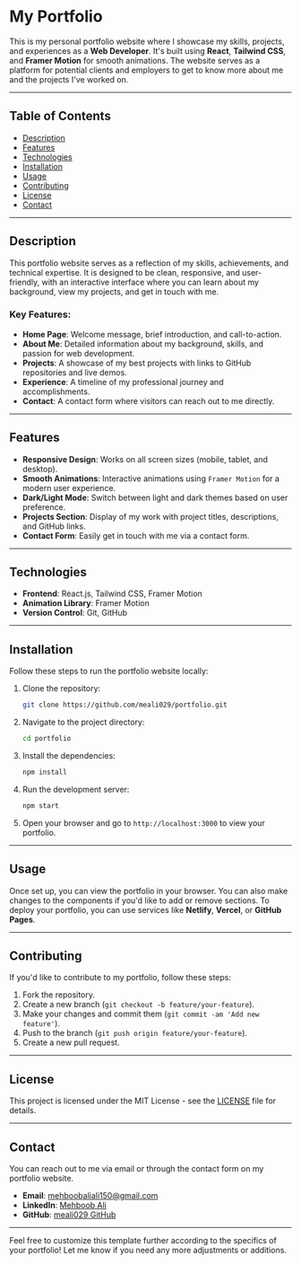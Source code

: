 # **My Portfolio**

This is my personal portfolio website where I showcase my skills, projects, and experiences as a **Web Developer**. It's built using **React**, **Tailwind CSS**, and **Framer Motion** for smooth animations. The website serves as a platform for potential clients and employers to get to know more about me and the projects I've worked on.

---

## **Table of Contents**

- [Description](#description)
- [Features](#features)
- [Technologies](#technologies)
- [Installation](#installation)
- [Usage](#usage)
- [Contributing](#contributing)
- [License](#license)
- [Contact](#contact)

---

## **Description**

This portfolio website serves as a reflection of my skills, achievements, and technical expertise. It is designed to be clean, responsive, and user-friendly, with an interactive interface where you can learn about my background, view my projects, and get in touch with me.

### Key Features:
- **Home Page**: Welcome message, brief introduction, and call-to-action.
- **About Me**: Detailed information about my background, skills, and passion for web development.
- **Projects**: A showcase of my best projects with links to GitHub repositories and live demos.
- **Experience**: A timeline of my professional journey and accomplishments.
- **Contact**: A contact form where visitors can reach out to me directly.

---

## **Features**

- **Responsive Design**: Works on all screen sizes (mobile, tablet, and desktop).
- **Smooth Animations**: Interactive animations using `Framer Motion` for a modern user experience.
- **Dark/Light Mode**: Switch between light and dark themes based on user preference.
- **Projects Section**: Display of my work with project titles, descriptions, and GitHub links.
- **Contact Form**: Easily get in touch with me via a contact form.

---

## **Technologies**

- **Frontend**: React.js, Tailwind CSS, Framer Motion
- **Animation Library**: Framer Motion
- **Version Control**: Git, GitHub

---

## **Installation**

Follow these steps to run the portfolio website locally:

1. Clone the repository:
   ```bash
   git clone https://github.com/meali029/portfolio.git
   ```

2. Navigate to the project directory:
   ```bash
   cd portfolio
   ```

3. Install the dependencies:
   ```bash
   npm install
   ```

4. Run the development server:
   ```bash
   npm start
   ```

5. Open your browser and go to `http://localhost:3000` to view your portfolio.

---

## **Usage**

Once set up, you can view the portfolio in your browser. You can also make changes to the components if you'd like to add or remove sections. To deploy your portfolio, you can use services like **Netlify**, **Vercel**, or **GitHub Pages**.

---

## **Contributing**

If you'd like to contribute to my portfolio, follow these steps:

1. Fork the repository.
2. Create a new branch (`git checkout -b feature/your-feature`).
3. Make your changes and commit them (`git commit -am 'Add new feature'`).
4. Push to the branch (`git push origin feature/your-feature`).
5. Create a new pull request.

---

## **License**

This project is licensed under the MIT License - see the [LICENSE](LICENSE) file for details.

---

## **Contact**

You can reach out to me via email or through the contact form on my portfolio website.

- **Email**: mehboobaliali150@gmail.com
- **LinkedIn**: [Mehboob Ali](https://www.linkedin.com/in/mehboob-ali2004)
- **GitHub**: [meali029 GitHub](https://github.com/meali029)

---

Feel free to customize this template further according to the specifics of your portfolio! Let me know if you need any more adjustments or additions.
